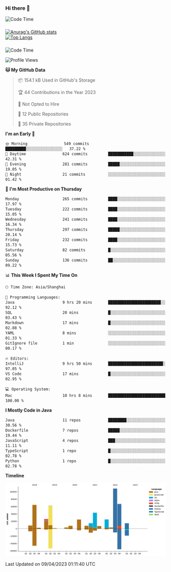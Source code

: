 ### Hi there 👋 

![Code Time](https://img.shields.io/endpoint?style=flat&url=https://codetime-api.datreks.com/badge/1061?logoColor=white%26project=%26recentMS=0%26showProject=false)

<!--
**Muyiafan/Muyiafan** is a ✨ _special_ ✨ repository because its `README.md` (this file) appears on your GitHub profile.

Here are some ideas to get you started:

- 🔭 I’m currently working on ...
- 🌱 I’m currently learning ...
- 👯 I’m looking to collaborate on ...
- 🤔 I’m looking for help with ...
- 💬 Ask me about ...
- 📫 How to reach me: ...
- 😄 Pronouns: ...
- ⚡ Fun fact: ...
-->

### 

[![Anurag's GitHub stats](https://github-readme-stats.vercel.app/api?username=Muyiafan)](https://github.com/anuraghazra/github-readme-stats)
<br>
[![Top Langs](https://github-readme-stats.vercel.app/api/top-langs/?username=Muyiafan)](https://github.com/anuraghazra/github-readme-stats)

### 

<!--START_SECTION:waka-->
![Code Time](http://img.shields.io/badge/Code%20Time-5%2C710%20hrs%2030%20mins-blue)

![Profile Views](http://img.shields.io/badge/Profile%20Views-0-blue)

**🐱 My GitHub Data** 

> 📦 154.1 kB Used in GitHub's Storage 
 > 
> 🏆 44 Contributions in the Year 2023
 > 
> 🚫 Not Opted to Hire
 > 
> 📜 12 Public Repositories 
 > 
> 🔑 35 Private Repositories 
 > 
**I'm an Early 🐤** 

```text
🌞 Morning                549 commits         █████████░░░░░░░░░░░░░░░░   37.22 % 
🌆 Daytime                624 commits         ███████████░░░░░░░░░░░░░░   42.31 % 
🌃 Evening                281 commits         █████░░░░░░░░░░░░░░░░░░░░   19.05 % 
🌙 Night                  21 commits          ░░░░░░░░░░░░░░░░░░░░░░░░░   01.42 % 
```
📅 **I'm Most Productive on Thursday** 

```text
Monday                   265 commits         ████░░░░░░░░░░░░░░░░░░░░░   17.97 % 
Tuesday                  222 commits         ████░░░░░░░░░░░░░░░░░░░░░   15.05 % 
Wednesday                241 commits         ████░░░░░░░░░░░░░░░░░░░░░   16.34 % 
Thursday                 297 commits         █████░░░░░░░░░░░░░░░░░░░░   20.14 % 
Friday                   232 commits         ████░░░░░░░░░░░░░░░░░░░░░   15.73 % 
Saturday                 82 commits          █░░░░░░░░░░░░░░░░░░░░░░░░   05.56 % 
Sunday                   136 commits         ██░░░░░░░░░░░░░░░░░░░░░░░   09.22 % 
```


📊 **This Week I Spent My Time On** 

```text
🕑︎ Time Zone: Asia/Shanghai

💬 Programming Languages: 
Java                     9 hrs 20 mins       ███████████████████████░░   92.12 % 
SQL                      20 mins             █░░░░░░░░░░░░░░░░░░░░░░░░   03.43 % 
Markdown                 17 mins             █░░░░░░░░░░░░░░░░░░░░░░░░   02.88 % 
YAML                     8 mins              ░░░░░░░░░░░░░░░░░░░░░░░░░   01.33 % 
GitIgnore file           1 min               ░░░░░░░░░░░░░░░░░░░░░░░░░   00.17 % 

🔥 Editors: 
IntelliJ                 9 hrs 50 mins       ████████████████████████░   97.05 % 
VS Code                  17 mins             █░░░░░░░░░░░░░░░░░░░░░░░░   02.95 % 

💻 Operating System: 
Mac                      10 hrs 8 mins       █████████████████████████   100.00 % 
```

**I Mostly Code in Java** 

```text
Java                     11 repos            ████████░░░░░░░░░░░░░░░░░   30.56 % 
Dockerfile               7 repos             █████░░░░░░░░░░░░░░░░░░░░   19.44 % 
JavaScript               4 repos             ███░░░░░░░░░░░░░░░░░░░░░░   11.11 % 
TypeScript               1 repo              █░░░░░░░░░░░░░░░░░░░░░░░░   02.78 % 
Python                   1 repo              █░░░░░░░░░░░░░░░░░░░░░░░░   02.78 % 
```



**Timeline**

![Lines of Code chart](https://raw.githubusercontent.com/Muyiafan/Muyiafan/main/assets/bar_graph.png)


 Last Updated on 09/04/2023 01:11:40 UTC
<!--END_SECTION:waka-->
